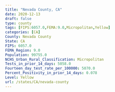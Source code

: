 ```yaml
---
title: "Nevada County, CA"
date: 2020-12-13
draft: false
type: county
tags: [FIPS:6057.0,FEMA:9.0,Micropolitan,Yellow]
categories: [CA]
County: Nevada County
State: CA
FIPS: 6057.0
FEMA_Region: 9.0
Population: 99755.0
NCHS_Urban_Rural_Classification: Micropolitan
Tests_in_prior_14_days: 5058.0
Fourteen_day_test_rate_per_100000: 5070.0
Percent_Positivity_in_prior_14_days: 0.078
Level: Yellow
url: /states/CA/nevada-county
---
```



